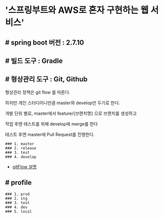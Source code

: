 # '스프링부트와 AWS로 혼자 구현하는 웹 서비스'

## # spring boot 버전  : 2.7.10

## # 빌드 도구  : Gradle

## # 형상관리 도구  : Git, Github
형상관리 정책은 git flow 를 따른다.

하지만 개인 스터디이니만큼 master와 develop만 두기로 한다.

개발 단위 별로, master에서 feature/{브랜치명} 으로 브랜치를 생성하고

작업 후엔 테스트를 위해 develop에 merge를 한다

테스트 후엔 master에 Pull Request를 진행한다.



    ### 1. master
    ### 2. release
    ### 3. test
    ### 4. develop

* [gitFlow 설명](https://gist.github.com/ihoneymon/a28138ee5309c73e94f9) 


## # profile
    ### 1. prod
    ### 2. stg
    ### 3. test
    ### 4. dev
    ### 5. local



